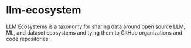 # llm-ecosystem
LLM Ecosystems is a taxonomy for sharing data around open source LLM, ML, and dataset ecosystems and tying them to GitHub organizations and code repositories
